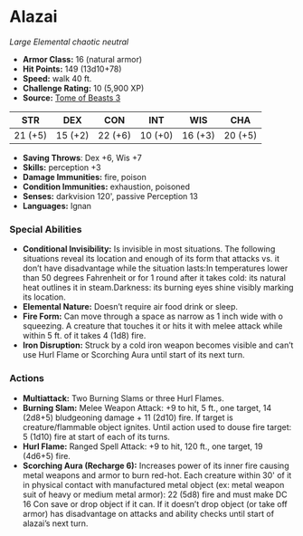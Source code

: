 # Alazai

*Large* *Elemental* *chaotic neutral*

- **Armor Class:** 16 (natural armor)
- **Hit Points:** 149 (13d10+78)
- **Speed:** walk 40 ft.
- **Challenge Rating:** 10 (5,900 XP)
- **Source:** [Tome of Beasts 3](https://koboldpress.com/kpstore/product/tome-of-beasts-2-for-5th-edition/)

| STR | DEX | CON | INT | WIS | CHA |
| --- | --- | --- | --- | --- | --- |
| 21 (+5) | 15 (+2) | 22 (+6) | 10 (+0) | 16 (+3) | 20 (+5) |

- **Saving Throws**: Dex +6, Wis +7
- **Skills:** perception +3
- **Damage Immunities:** fire, poison
- **Condition Immunities:** exhaustion, poisoned
- **Senses:** darkvision 120', passive Perception 13
- **Languages:** Ignan
### Special Abilities
- **Conditional Invisibility:** Is invisible in most situations. The following situations reveal its location and enough of its form that attacks vs. it don’t have disadvantage while the situation lasts:In temperatures lower than 50 degrees Fahrenheit or for 1 round after it takes cold: its natural heat outlines it in steam.Darkness: its burning eyes shine visibly marking its location.
- **Elemental Nature:** Doesn’t require air food drink or sleep.
- **Fire Form:** Can move through a space as narrow as 1 inch wide with o squeezing. A creature that touches it or hits it with melee attack while within 5 ft. of it takes 4 (1d8) fire.
- **Iron Disruption:** Struck by a cold iron weapon becomes visible and can’t use Hurl Flame or Scorching Aura until start of its next turn.
### Actions
- **Multiattack:** Two Burning Slams or three Hurl Flames.
- **Burning Slam:** Melee Weapon Attack: +9 to hit, 5 ft., one target, 14 (2d8+5) bludgeoning damage + 11 (2d10) fire. If target is creature/flammable object ignites. Until action used to douse fire target: 5 (1d10) fire at start of each of its turns.
- **Hurl Flame:** Ranged Spell Attack: +9 to hit, 120 ft., one target, 19 (4d6+5) fire.
- **Scorching Aura (Recharge 6):** Increases power of its inner fire causing metal weapons and armor to burn red-hot. Each creature within 30' of it in physical contact with manufactured metal object (ex: metal weapon suit of heavy or medium metal armor): 22 (5d8) fire and must make DC 16 Con save or drop object if it can. If it doesn’t drop object (or take off armor) has disadvantage on attacks and ability checks until start of alazai’s next turn.
